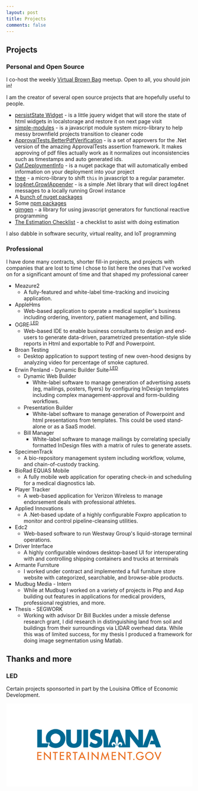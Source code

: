 ```yaml
---
layout: post
title: Projects
comments: false
---
```


<style>
	sup > a[href="#led"]:after {
		content: " LED";
	}
</style>

## Projects

### Personal and Open Source

I co-host the weekly [Virtual Brown Bag](http://virtualbrownbag.com/) meetup. Open to all, you should join in!

I am the creator of several open source projects that are hopefully useful to people.

* [persistState Widget](https://bitbucket.org/togakangaroo/ow.persiststate) - is a little jquery widget that will store the state of html widgets in localstorage and restore it on next page visit
* [simple-modules](https://github.com/togakangaroo/simple-modules) - is a javascript module system micro-library to help messy brownfield projects transition to cleaner code
* [ApprovalTests.BetterPdfVerification](https://github.com/togakangaroo/ApprovalTests.BetterPdfVerification) - is a set of approvers for the .Net version of the amazing ApprovalTests assertion framework. It makes approving of pdf files actually work as it normalizes out inconsistencies such as timestamps and auto generated ids.
* [Oaf.DeploymentInfo](https://bitbucket.org/oliverwymantechssg/oaf.deploymentinfo) - is a nuget package that will automatically embed information on your deployment into your project
* [thee](https://github.com/togakangaroo/thee) - a micro-library to shift `this` in javascript to a regular parameter.
* [log4net.GrowlAppender](https://bitbucket.org/togakangaroo/log4net.growlappender) - is a simple .Net library that will direct log4net messages to a locally running Growl instance
* A [bunch of nuget packages](https://www.nuget.org/profiles/togakangaroo)
* Some [npm packages](https://www.npmjs.com/~togakangaroo)
* [gimgen](https://github.com/togakangaroo/gimgen) - a library for using javascript generators for functional reactive programming
* [The Estimation Checklist](https://github.com/togakangaroo/estimation-checklist) - a checklist to asist with doing estimation

I also dabble in software security, virtual reality, and IoT programming

### Professional

I have done many contracts, shorter fill-in projects, and projects with companies that are lost to time I chose to list here the ones that I've worked on for a significant amount of time and that shaped my professional career

* Meazure2
	* A fully-featured and white-label time-tracking and invoicing application.
* AppleHms
	* Web-based application to operate a medical supplier's business including ordering, inventory, patient management, and billing.
* OGRE<sup><a href="#led"></a></sup>
	* Web-based IDE to enable business consultants to design and end-users to generate data-driven, parametrized presentation-style slide reports in Html and exportable to Pdf and Powerpoint.
* Broan Testing
	* Desktop application to support testing of new oven-hood designs by analyzing video for percentage of smoke captured.
* Erwin Penland - Dynamic Builder Suite<sup><a href="#led"></a></sup>
	* Dynamic Web Builder
		* White-label software to manage generation of advertising assets (eg, mailings, posters, flyers) by configuring InDesign templates including complex management-approval and form-building workflows.
	* Presentation Builder
		* White-label software to manage generation of Powerpoint and html presentations from templates. This could be used stand-alone or as a SaaS model.
	* Bill Manager
		* White-label software to manage mailings by correlating specially formatted InDesign files with a matrix of rules to generate assets.
* SpecimenTrack
	* A bio-repository management system including workflow, volume, and chain-of-custody tracking.
* BioRad EQUAS Mobile
	* A fully mobile web application for operating check-in and scheduling for a medical diagnostics lab.
* Player Tracker
	* A web-based application for Verizon Wireless to manage endorsement deals with professional athletes.
* Applied Innovations
	* A .Net-based update of a highly configurable Foxpro application to monitor and control pipeline-cleansing utilities.
* Edc2
	* Web-based software to run Westway Group's liquid-storage terminal operations.
* Driver Interface
	* A highly configurable windows desktop-based UI for interoperating with and controlling shipping containers and trucks at terminals
* Armante Furniture
	* I worked under contract and implemented a full furniture store website with categorized, searchable, and browse-able products.
* Mudbug Media - Intern
	* While at Mudbug I worked on a variety of projects in Php and Asp building out features in applications for medical providers, professional registries, and more.
* Thesis - SEGWORK
	* Working with advisor Dr Bill Buckles under a missle defense research grant, I did research in distinguishing land from soil and buildings from their surroundings via LIDAR overhead data. While this was of limited success, for my thesis I produced a framework for doing image segmentation using Matlab.

## Thanks and more

### LED

Certain projects sponsorted in part by the Louisina Office of Economic Development.

<img src="img/led/logo.jpg" />
